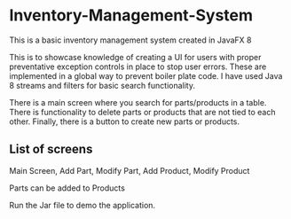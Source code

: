 # Inventory-Management-System
This is a basic inventory management system created in JavaFX 8

This is to showcase knowledge of creating a UI for users with proper preventative exception controls in place to stop user errors. These are implemented in a global way to prevent boiler plate code. I have used Java 8 streams and filters for basic search functionality.

There is a main screen where you search for parts/products in a table. There is functionality to delete parts or products that are not tied to each other. Finally, there is a button to create new parts or products.

List of screens
-------------------
Main Screen, Add Part, Modify Part, Add Product, Modify Product

Parts can be added to Products

Run the Jar file to demo the application.
